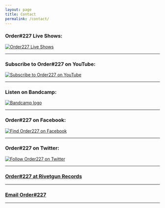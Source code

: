 ```yaml
---
layout: page
title: Contact
permalink: /contact/
---
```


### Order#227 Live Shows:
[![Order227 Live Shows]({{site.baseurl}}/img/o227_liveshows.jpg)](http://www.songkick.com/artists/9002289)

---

### Subscribe to Order#227 on YouTube: 
[![Subscribe to Order227 on YouTube]({{site.baseurl}}/img/yt_icon_mono_dark.png)](https://www.youtube.com/channel/UCO35S3PlOE1zmyndPTfsROw?sub_confirmation=1)

---

### Listen on Bandcamp:  
[![Bandcamp logo]({{site.baseurl}}/img/bandcamp-logotype-light-128.png)](https://order227.bandcamp.com/album/this-promised-land)

---

### Order#227 on Facebook:
[![Find Order227 on Facebook]({{site.baseurl}}/img/FB-FindUsonFacebook-online-512.png)](https://www.facebook.com/Order227Band/)

---

### Order#227 on Twitter:
[![Follow Order227 on Twitter]({{site.baseurl}}/img/tw_link_g.png)](https://twitter.com/order227band)

---

### [Order#227 at Rivetgun Records](http://www.rivetgunrecords.co.uk/order227/index.htm)

---

### [Email Order#227](mailto:order227band@gmail.com)

---
